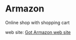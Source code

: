 # Armazon
Online shop with shopping cart

web site:
<a href="http://www.armazon.com.ua/">Got Armazon web site</a>
